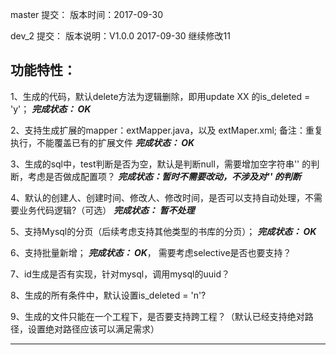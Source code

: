 ﻿
master 提交：
版本时间：2017-09-30

dev_2 提交：
版本说明：V1.0.0
2017-09-30
继续修改11

## 功能特性：
1、生成的代码，默认delete方法为逻辑删除，即用update XX 的is_deleted = 'y'；
**_完成状态： OK_**

2、支持生成扩展的mapper：extMapper.java，以及 extMaper.xml;
备注：重复执行，不能覆盖已有的扩展文件
**_完成状态： OK_**

3、生成的sql中，test判断是否为空，默认是判断null，需要增加空字符串'' 的判断，考虑是否做成配置项？
**_完成状态：暂时不需要改动，不涉及对'' 的判断_**

4、默认的创建人、创建时间、修改人、修改时间，是否可以支持自动处理，不需要业务代码逻辑?（可选）
**_完成状态： 暂不处理_**

5、支持Mysql的分页（后续考虑支持其他类型的书库的分页）；
**_完成状态： OK_**

6、支持批量新增；
**_完成状态： OK_**， 需要考虑selective是否也要支持？

7、id生成是否有实现，针对mysql，调用mysql的uuid？

8、生成的所有条件中，默认设置is_deleted = 'n'?

9、生成的文件只能在一个工程下，是否要支持跨工程？（默认已经支持绝对路径，设置绝对路径应该可以满足需求）


------------------------------
